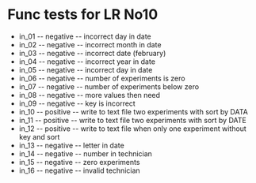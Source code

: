 # Func tests for LR No10
- in_01 -- negative -- incorrect day in date
- in_02 -- negative -- incorrect month in date
- in_03 -- negative -- incorrect date (february)
- in_04 -- negative -- incorrect year in date
- in_05 -- negative -- incorrect day in date
- in_06 -- negative -- number of experiments is zero
- in_07 -- negative -- number of experiments below zero
- in_08 -- negative -- more values then need
- in_09 -- negative -- key is incorrect
- in_10 -- positive -- write to text file two experiments with sort by DATA
- in_11 -- positive -- write to text file two experiments with sort by DATE
- in_12 -- positive -- write to text file when only one experiment without key and sort
- in_13 -- negative -- letter in date
- in_14 -- negative -- number in technician
- in_15 -- negative -- zero experiments
- in_16 -- negative -- invalid technician
